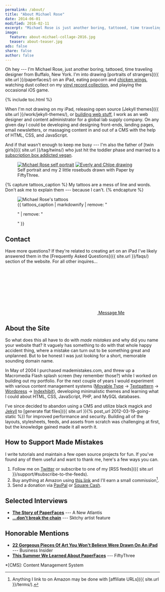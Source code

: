 ```yaml
---
permalink: /about/
title: "About Michael Rose"
date: 2014-06-01
modified: 2016-02-11
excerpt: "Michael Rose is just another boring, tattooed, time traveling designer from Buffalo New York."
image:
  feature: about-michael-collage-2016.jpg
  teaser: about-teaser.jpg
ads: false
share: false
author: false
---
```


Oh hey --- I'm Michael Rose, just another boring, tattooed, time traveling designer from Buffalo, New York. I'm into drawing [portraits of strangers]({{ site.url }}/paperfaces/) on an iPad, eating popcorn and [chicken wings](http://www.duffswings.com "Duff's Famous Wings"), watching dust collect on my [vinyl record collection](http://www.discogs.com/user/mmistakes/collection), and playing the occasional iOS game.

{% include toc.html %}

When I'm not drawing on my iPad, releasing open source [Jekyll themes]({{ site.url }}/work/jekyll-themes/), or [building web stuff](http://ekowave.com), I work as an web designer and content administrator for a global lab supply company. On any given day I could be developing and designing front-ends, landing pages, email newsletters, or massaging content in and out of a CMS with the help of HTML, CSS, and JavaScript.

And if that wasn't enough to keep me busy --- I'm also the father of [twin girls]({{ site.url }}/tag/twins/) who just hit the toddler phase and married to a [subscription box addicted vegan](https://2littlerosebuds.com "Wendy Rose").

<figure class="half">
  <a href="{{ site.url }}{% post_url 2014-05-19-mmistakes-2-portrait %}"><img src="{{ site.url }}/images/michael-rose-paper-portrait-sidebar.jpg" alt="Michael Rose self portrait"></a>
  <a href="{{ site.url }}{% post_url 2014-08-03-rosebuds-2-portrait %}"><img src="{{ site.url }}/images/paperfaces-rosebuds-2-900.jpg" alt="Everly and Chloe drawing"></a>
  <figcaption>Self portrait and my 2 little rosebuds drawn with Paper by FiftyThree.</figcaption>
</figure>

{% capture tattoos_caption %}
My tattoos are a mess of line and words. Don't ask me to explain them --- because I can't.
{% endcapture %}
<figure>
<img src="{{ site.url }}/images/michael-rose-tattoos.png" alt="Michael Rose's tattoos">
<figcaption>{{ tattoos_caption | markdownify | remove: "<p>" | remove: "</p>" }}</figcaption>
</figure>

## Contact

Have more questions? If they're related to creating art on an iPad I've likely answered them in the [Frequently Asked Questions]({{ site.url }}/faqs/) section of the website. For all other inquires...

<div markdown="0"><a href="{{ site.url }}/contact/" class="btn"><svg class="icon"><use xlink:href="#icon-comments"></use></svg> Message Me</a></div>

## About the Site

So what does this all have to do with *made mistakes* and why did you name your website that? It vaguely has something to do with that whole happy accident thing, where a mistake can turn out to be something great and unplanned. But to be honest I was just looking for a short, memorable sounding domain name.

In May of 2004 I purchased mademistakes.com, and threw up a Macromedia Flash splash screen (hey remember those?) while I worked on building out my portfolio. For the next couple of years I would experiment with various content management systems ([Movable Type](http://www.movabletype.org/) → [Textpattern](http://textpattern.com/) → [Wordpress](http://wordpress.org/) → [Indexhibit](http://www.indexhibit.org/)), developing minimalistic themes and learning what I could about HTML, CSS, JavaScript, PHP, and MySQL databases.

I've since decided to abandon using a CMS and utilize black magick and [Jekyll](http://jekyllrb.com/) to [generate flat files]({{ site.url }}{% post_url 2012-03-19-going-static %}) for improved performance and security. Building all of the layouts, stylesheets, feeds, and assets from scratch was challenging at first, but the knowledge gained made it all worth it.

## How to Support Made Mistakes

I write tutorials and maintain a few open source projects for fun. If you've found any of them useful and want to thank me, here's a few ways you can.

1. Follow me on [Twitter](https://twitter.com/mmistakes) or subscribe to one of my [RSS feeds]({{ site.url }}/support/#subscribe-to-the-feeds).
2. Buy anything at Amazon using [this link](http://www.amazon.com/?_encoding=UTF8&camp=1789&creative=390957&linkCode=ur2&tag=mademist-20&linkId=P557QDXPWEYIZTDS) and I'll earn a small commission[^affiliate]. 
3. Send a donation via [PayPal](https://www.paypal.com/cgi-bin/webscr?cmd=_s-xclick&hosted_button_id=M6U4FS8Y794X4) or [Square Cash](https://cash.me/$mmistakes).

[^affiliate]: Anything I link to on Amazon may be done with [affiliate URLs]({{ site.url }}/terms/).

## Selected Interviews

* [**The Story of PaperFaces**](http://anewatlantis.com/2013/01/the-story-of-paperfaces/) --- A New Atlantis
* [**...don't break the chain**](http://blog.sktchy.com/post/78751385093/dont-break-the-chain) --- Sktchy artist feature

## Honorable Mentions

* [**22 Gorgeous Pieces Of Art You Won't Believe Were Drawn On An iPad**](http://www.businessinsider.com/gorgeous-ipad-art-2015-1?op=1) --- Business Insider
* [**This Summer We Learned About PaperFaces**](http://madewithpaper.fiftythree.com/post/36767754768/this-summer-we-learned-about-paper-faces-by) --- FiftyThree

*[CMS]: Content Management System
